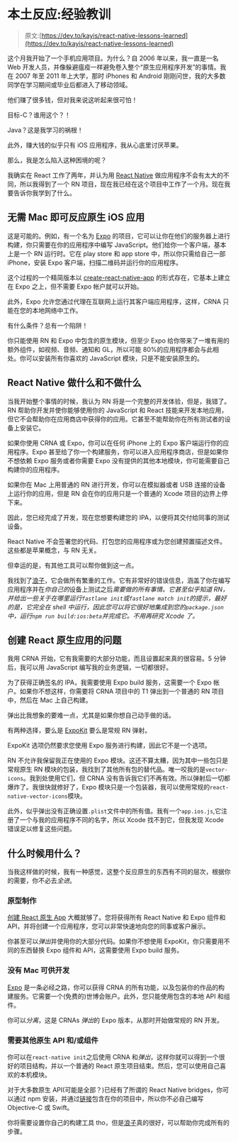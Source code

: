 # 本土反应:经验教训

> 原文:[https://dev.to/kayis/react-native-lessons-learned](https://dev.to/kayis/react-native-lessons-learned)

这个月我开始了一个手机应用项目。为什么？自 2006 年以来，我一直是一名 Web 开发人员，并像躲避瘟疫一样避免卷入整个“原生应用程序开发”的事情。我在 2007 年至 2011 年上大学，那时 iPhones 和 Android 刚刚问世，我的大多数同学在学习期间或毕业后都进入了移动领域。

他们赚了很多钱，但对我来说这听起来很可怕！

目标-C？谁用这个？！

Java？这是我学习的祸根！

此外，赚大钱的似乎只有 iOS 应用程序，我从心底里讨厌苹果。

那么，我是怎么陷入这种困境的呢？

我确实在 React 工作了两年，并认为用 [React Native](https://facebook.github.io/react-native/) 做应用程序不会有太大的不同，所以我得到了一个 RN 项目，现在我已经在这个项目中工作了一个月。现在我要告诉你我学到了什么。

## [](#react-native-ios-apps-without-a-mac)无需 Mac 即可反应原生 iOS 应用

这是可能的。例如，有一个名为 [Expo](https://expo.io/) 的项目，它可以让你在他们的服务器上进行构建，你只需要在你的应用程序中编写 JavaScript。他们给你一个客户端，基本上是一个 RN 运行时。它在 play store 和 app store 中，所以你只需给自己一部 iPhone，安装 Expo 客户端，扫描二维码并运行你的应用程序。

这个过程的一个精简版本以 [create-react-native-app](https://github.com/react-community/create-react-native-app) 的形式存在，它基本上建立在 Expo 之上，但不需要 Expo 帐户就可以开始。

此外，Expo 允许您通过代理在互联网上运行其客户端应用程序，这样，CRNA 只能在您的本地网络中工作。

有什么条件？总有一个陷阱！

你只能使用 RN 和 Expo 中包含的原生模块，但至少 Expo 给你带来了一堆有用的额外组件，如视频、音频、通知和 GL，所以可能 80%的应用程序都会与此相处。你可以安装所有你喜欢的 JavaScript 模块，只是不能安装原生的。

## React Native 做什么和不做什么

当我开始整个事情的时候，我认为 RN 将是一个完整的开发体验，但是，我错了。RN 帮助你开发并使你能够使用你的 JavaScript 和 React 技能来开发本地应用，但它不会帮助你在应用商店中获得你的应用。它甚至不能帮助你在所有测试者的设备上安装它。

如果你使用 CRNA 或 Expo，你可以在任何 iPhone 上的 Expo 客户端运行你的应用程序。Expo 甚至给了你一个构建服务，你可以进入应用程序商店，但是如果你不想依赖 Expo 服务或者你需要 Expo 没有提供的其他本地模块，你可能需要自己构建你的应用程序。

如果你在 Mac 上用普通的 RN 进行开发，你可以在模拟器或者 USB 连接的设备上运行你的应用，但是 RN 会在你的应用只是一个普通的 Xcode 项目的边界上停下来。

因此，您已经完成了开发，现在您想要构建您的 IPA，以便将其交付给同事的测试设备。

React Native 不会签署您的代码、打包您的应用程序或为您创建预置描述文件。这些都是苹果概念，与 RN 无关。

但幸运的是，有其他工具可以帮你做到这一点。

我找到了[浪子](https://fastlane.tools/)，它会做所有繁重的工作。它有非常好的错误信息，涵盖了你在编写应用程序并在*你自己的*设备上测试之后*需要做的所有事情。它甚至似乎知道 RN，并给出一些关于在哪里运行`fastlane init`或`fastlane match init`的提示，最好的是，它完全在 shell 中运行，因此您可以将它很好地集成到您的`package.json`中，运行`npm run build:ios:beta`并完成它。不用再研究 Xcode 了。*

## [](#problems-with-create-react-native-app)创建 React 原生应用的问题

我用 CRNA 开始，它有我需要的大部分功能，而且设置起来真的很容易。5 分钟后，我可以用 JavaScript 编写我的业务逻辑，一切都很好。

为了获得正确签名的 IPA，我需要使用 Expo build 服务，这需要一个 Expo 帐户。如果你不想这样，你需要将 CRNA 项目中的 T1 弹出到一个普通的 RN 项目中，然后在 Mac 上自己构建。

弹出比我想象的要难一点，尤其是如果你想自己动手做的话。

有两种选择，要么是 [ExpoKit](https://docs.expo.io/versions/v16.0.0/guides/detach.html) 要么是常规 RN 弹射。

ExpoKit 选项仍然要求您使用 Expo 服务进行构建，因此它不是一个选项。

RN 不允许我保留我正在使用的 Expo 模块。这还不算太糟，因为其中一些包只是常规原生 RN 模块的包装，我找到了其他所有包的替代品。唯一咬我的是`vector-icons`。我到处使用它们，但 CRNA 没有告诉我它们不再有效。所以弹射后一切都爆炸了。我很快就修好了，Expo 模块只是一个包装器，我可以使用常规的`react-native-vector-icons`模块。

此外，似乎弹出没有正确设置`.plist`文件中的所有值。我有一个`app.ios.js`,它注册了一个与我的应用程序不同的名字，所以 Xcode 找不到它，但我发现 Xcode 错误足以修复这些问题。

## [](#when-to-use-what)什么时候用什么？

当我这样做的时候，我有一种感觉，这整个反应原生的东西有不同的层次，根据你的需要，你不必去*全进*。

### [](#prototyping)原型制作

[创建 React 原生 App](https://github.com/react-community/create-react-native-app) 大概就够了。您将获得所有 React Native 和 Expo 组件和 API，并将创建一个应用程序，您可以非常快速地向您的同事或客户展示。

你甚至可以*弹出*并使用你的大部分代码。如果你不想使用 ExpoKit，你只需要用不同的东西替换 Expo 组件和 API，这需要使用 Expo build 服务。

### [](#no-mac-for-development)没有 Mac 可供开发

[Expo](https://expo.io/) 是一条必经之路，你可以获得 CRNA 的所有功能，以及包装你的作品的构建服务。它需要一个(免费的)世博会账户。此外，您只能使用包含的本地 API 和组件。

你可以*分离*，这是 CRNAs *弹出*的 Expo 版本，从那时开始做常规的 RN 开发。

### [](#need-other-native-apis-andor-components)需要其他原生 API 和/或组件

你可以在`react-native init`之后使用 CRNA 和*弹出*，这样你就可以得到一个很好的项目结构，并以一个普通的 React 原生项目结束。然后，您可以使用自己喜欢的本机模块。

对于大多数原生 API(可能是全部？)已经有了所谓的 React Native bridges，你可以通过 npm 安装，并通过[链接](https://facebook.github.io/react-native/docs/linking-libraries-ios.html)包含在你的项目中，所以你不必自己编写 Objective-C 或 Swift。

你将需要设置你自己的构建工具 tho，但是[浪子](https://fastlane.tools/)真的很好，可以帮助你完成所有的步骤。